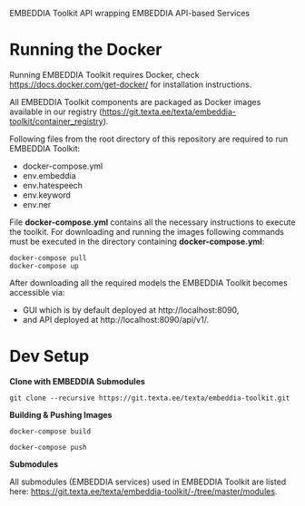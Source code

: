 EMBEDDIA Toolkit API wrapping EMBEDDIA API-based Services

# Running the Docker
Running EMBEDDIA Toolkit requires Docker, check https://docs.docker.com/get-docker/ for installation instructions.

All EMBEDDIA Toolkit components are packaged as Docker images available in our registry (https://git.texta.ee/texta/embeddia-toolkit/container_registry).

Following files from the root directory of this repository are required to run EMBEDDIA Toolkit:
* docker-compose.yml
* env.embeddia
* env.hatespeech
* env.keyword
* env.ner

File **docker-compose.yml** contains all the necessary instructions to execute the toolkit. For downloading and running the images following commands must be executed in the directory containing **docker-compose.yml**:

```
docker-compose pull
docker-compose up
```
After downloading all the required models the EMBEDDIA Toolkit becomes accessible via:

* GUI which is by default deployed at http://localhost:8090,
* and API deployed at http://localhost:8090/api/v1/.

# Dev Setup

**Clone with EMBEDDIA Submodules**

```
git clone --recursive https://git.texta.ee/texta/embeddia-toolkit.git
```

**Building & Pushing Images**

```
docker-compose build

docker-compose push
```

**Submodules**

All submodules (EMBEDDIA services) used in EMBEDDIA Toolkit are listed here: https://git.texta.ee/texta/embeddia-toolkit/-/tree/master/modules.
